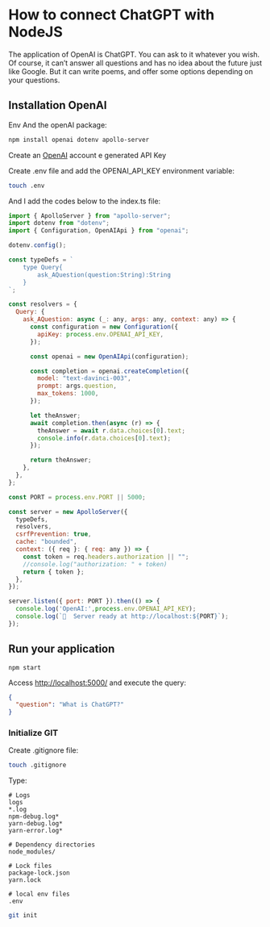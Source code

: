 # How to connect ChatGPT with NodeJS

The application of OpenAI is ChatGPT. You can ask to it whatever you wish. Of course, it can’t answer all questions and has no idea about the future just like Google. But it can write poems, and offer some options depending on your questions.

## Installation OpenAI

Env And the openAI package:

```bash
npm install openai dotenv apollo-server
```

Create an [OpenAI](https://openai.com/) account e generated API Key

Create .env file and add the OPENAI_API_KEY environment variable:

```bash
touch .env
```

And I add the codes below to the index.ts file:

```javascript
import { ApolloServer } from "apollo-server";
import dotenv from "dotenv";
import { Configuration, OpenAIApi } from "openai";

dotenv.config();

const typeDefs = `
    type Query{
        ask_AQuestion(question:String):String
    }
`;

const resolvers = {
  Query: {
    ask_AQuestion: async (_: any, args: any, context: any) => {
      const configuration = new Configuration({
        apiKey: process.env.OPENAI_API_KEY,
      });

      const openai = new OpenAIApi(configuration);

      const completion = openai.createCompletion({
        model: "text-davinci-003",
        prompt: args.question,
        max_tokens: 1000,
      });

      let theAnswer;
      await completion.then(async (r) => {
        theAnswer = await r.data.choices[0].text;
        console.info(r.data.choices[0].text);
      });

      return theAnswer;
    },
  },
};

const PORT = process.env.PORT || 5000;

const server = new ApolloServer({
  typeDefs,
  resolvers,
  csrfPrevention: true,
  cache: "bounded",
  context: ({ req }: { req: any }) => {
    const token = req.headers.authorization || "";
    //console.log("authorization: " + token)
    return { token };
  },
});

server.listen({ port: PORT }).then(() => {
  console.log('OpenAI:',process.env.OPENAI_API_KEY);
  console.log(`🚀  Server ready at http://localhost:${PORT}`);
});
```

## Run your application

`npm start`

Access [http://localhost:5000/](http://localhost:5000/) and execute the query:

```json
{
  "question": "What is ChatGPT?"
}
```

### Initialize GIT

Create .gitignore file:

```bash
touch .gitignore
```

Type:

```text
# Logs
logs
*.log
npm-debug.log*
yarn-debug.log*
yarn-error.log*

# Dependency directories
node_modules/

# Lock files
package-lock.json
yarn.lock

# local env files
.env
```

```bash
git init
```
